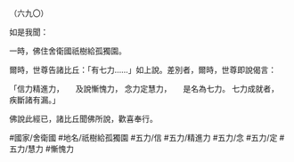 （六九〇）

如是我聞：

一時，佛住舍衛國祇樹給孤獨園。

爾時，世尊告諸比丘：「有七力……」如上說。差別者，爾時，世尊即說偈言：

「信力精進力，　　及說慚愧力，
念力定慧力，　　是名為七力。
七力成就者，　　疾斷諸有漏。」

佛說此經已，諸比丘聞佛所說，歡喜奉行。

#國家/舍衛國
#地名/祇樹給孤獨園
#五力/信
#五力/精進力
#五力/念
#五力/定
#五力/慧力
#慚愧力
